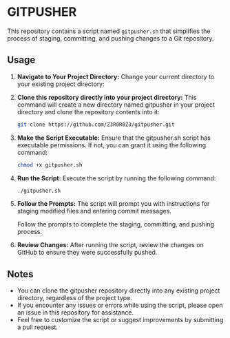 # GITPUSHER

This repository contains a script named `gitpusher.sh` that simplifies the process of staging, committing, and pushing changes to a Git repository.

## Usage

1. **Navigate to Your Project Directory:**
Change your current directory to your existing project directory:
   
2. **Clone this repository directly into your project directory:** 
This command will create a new directory named gitpusher in your project directory and clone the repository contents into it:

   ```bash
   git clone https://github.com/Z3R0R0Z3/gitpusher.git
   ```

3. **Make the Script Executable:**
Ensure that the gitpusher.sh script has executable permissions. If not, you can grant it using the following command:

   ```bash
   chmod +x gitpusher.sh
   ```
   
4. **Run the Script:**
Execute the script by running the following command:
   ```bash
   ./gitpusher.sh
   ```


5. **Follow the Prompts:**
The script will prompt you with instructions for staging modified files and entering commit messages.

     Follow the prompts to complete the staging, committing, and pushing process.

6. **Review Changes:**
After running the script, review the changes on GitHub to ensure they were successfully pushed.


## Notes
- You can clone the gitpusher repository directly into any existing project directory, regardless of the project type.
- If you encounter any issues or errors while using the script, please open an issue in this repository for assistance.
- Feel free to customize the script or suggest improvements by submitting a pull request.

